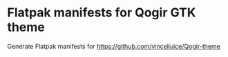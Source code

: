 # Flatpak manifests for Qogir GTK theme

Generate Flatpak manifests for <https://github.com/vinceliuice/Qogir-theme>
